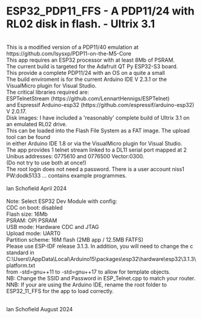 # ESP32_PDP11_FFS - A PDP11/24 with RL02 disk in flash. - Ultrix 3.1
<br>
This is a modified version of a PDP11/40 emulation at https://github.com/Isysxp/PDP11-on-the-M5-Core<br>
This app requires an ESP32 processor with at least 8Mb of PSRAM.<br>
The current build is targeted for the Adafruit QT Py ESP32-S3 board.<br>
This provide a complete PDP11/24 with an OS on a quite a small<br>
The build enviroment is for the current Arduino IDE V 2.3.1 or the VisualMicro plugin for Visual Studio.<br>
The critical libraries required are:<br>
ESPTelnetStream (https://github.com/LennartHennigs/ESPTelnet)<br>
and Espressif Arduino-esp32 (https://github.com/espressif/arduino-esp32) V 2.0.17.<br>
Disk images: I have included a 'reasonably' complete build of Ultrix 3.1 on an emulated RL02 drive.<br>
This can be loaded into the Flash File System as a FAT image. The upload tool can be found<br>
in either Arduino IDE 1.8 or via the VisualMicro plugin for Visual Studio.<br>
The app provides 1 telnet stream linked to a DL11 serial port mapped at 2 Unibus addresses: 0775610 and 0776500 Vector:0300.<br>
(Do not try to use both at once!)<br>
The root login does not need a password. There is a user account niss1 PW:dodk5133 ... contains example programmes.<br>
<br>
Ian Schofield April 2024<br>
<br>
Note: Select ESP32 Dev Module with config:<br>
CDC on boot: disabled<br>
Flash size: 16Mb<br>
PSRAM: OPI PSRAM<br>
USB mode: Hardware CDC and JTAG<br>
Upload mode: UART0<br>
Partition scheme: 16M flash (2MB app / 12.5MB FATFS)<br>
Please use ESP-IDF release 3.1.3.
In addition, you will need to change the c standard in C:\Users\<username></username>\AppData\Local\Arduino15\packages\esp32\hardware\esp32\3.1.3\platform.txt<br>
from -std=gnu++11 to -std=gnu++17 to allow for template objects.
<br>
NB: Change the SSID and Password in ESP_Telnet.cpp to match your router. <br>
NNB: If your are using the Arduino IDE, rename the root folder to ESP32_11_FFS for the app to load correctly. <br>
<br>

Ian Schofield August 2024<br>


